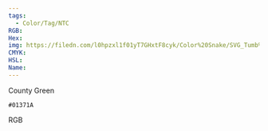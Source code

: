 ```yaml
---
tags:
  - Color/Tag/NTC
RGB:
Hex:
img: https://filedn.com/l0hpzxl1f01yT7GHxtF8cyk/Color%20Snake/SVG_Tumb%20Mass%20No%20Name/01371A.svg
CMYK:
HSL:
Name:
---
```

County Green
```palette
#01371A
```
RGB
